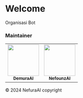 # Welcome
Organisasi Bot
### Maintainer
<table>
<tr>
  <td align="center">
  <a href="https://discordapp.com/users/696588067481321553">
    <img src="https://avatars.githubusercontent.com/u/71892583?v=4" width="100px;" alt=""/>
    <br />
    <sub>
      <b>DemuraAI</b></sub></a><br/>
  </td>
  <td align="center">
    <a href="https://discordapp.com/users/758687716325589042">
      <img src="https://avatars.githubusercontent.com/u/91675588?v=4" width="100px;" alt=""/>
      <br />
      <sub>
        <b>NefounzAI</b>
      </sub>
    </a>
      <br/>
    </td>
    </tr>
</table>
© 2024 NefuraAI copyright
